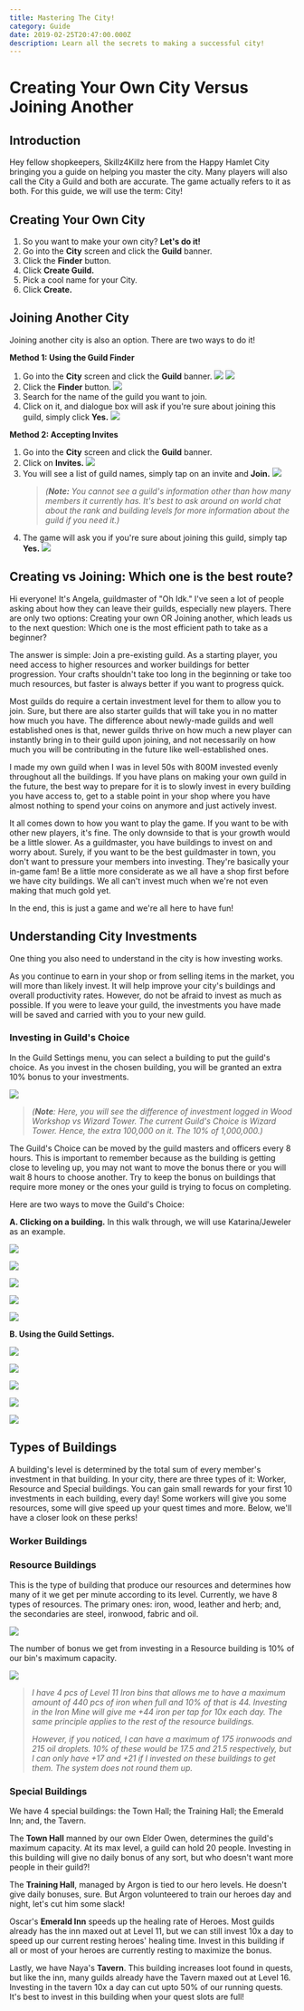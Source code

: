 ```yaml
---
title: Mastering The City!
category: Guide
date: 2019-02-25T20:47:00.000Z
description: Learn all the secrets to making a successful city!
---
```

# Creating Your Own City Versus Joining Another

## Introduction

Hey fellow shopkeepers, Skillz4Killz here from the Happy Hamlet City bringing you a guide on helping you master the city. Many players will also call the City a Guild and both are accurate. The game actually refers to it as both. For this guide, we will use the term: City!

## Creating Your Own City

1. So you want to make your own city? **Let's do it!**
2. Go into the **City** screen and click the **Guild** banner.
3. Click the **Finder** button.
4. Click **Create Guild.**
5. Pick a cool name for your City.
6. Click **Create.**

## **Joining Another City**

Joining another city is also an option. There are two ways to do it!

**Method 1: Using the Guild Finder**

1. Go into the **City** screen and click the **Guild** banner.
   ![](/img/guildchoice1.1.jpg)
   ![](/img/guildchoice1.2.jpg)
2. Click the **Finder** button.
   ![](/img/join1.jpg)
3. Search for the name of the guild you want to join.
4. Click on it, and dialogue box will ask if you're sure about joining this guild, simply click **Yes.**
   ![](/img/join3.jpg)

**Method 2: Accepting Invites**

1. Go into the **City** screen and click the **Guild** banner.
2. Click on **Invites.**
   ![](/img/invite3.jpg)
3. You will see a list of guild names, simply tap on an invite and **Join.**
   ![](/img/invite4.jpg)
   > _(**Note:** You cannot see a guild's information other than how many members it currently has. It's best to ask around on world chat about the rank and building levels for more information about the guild if you need it.)_
4. The game will ask you if you're sure about joining this guild, simply tap **Yes.**
   ![](/img/invite5.jpg)

## Creating vs Joining: Which one is the best route?

Hi everyone! It's Angela, guildmaster of "Oh Idk." I've seen a lot of people asking about how they can leave their guilds, especially new players. There are only two options: Creating your own OR Joining another, which leads us to the next question: Which one is the most efficient path to take as a beginner?

The answer is simple: Join a pre-existing guild. As a starting player, you need access to higher resources and worker buildings for better progression. Your crafts shouldn't take too long in the beginning or take too much resources, but faster is always better if you want to progress quick.

Most guilds do require a certain investment level for them to allow you to join. Sure, but there are also starter guilds that will take you in no matter how much you have. The difference about newly-made guilds and well established ones is that, newer guilds thrive on how much a new player can instantly bring in to their guild upon joining, and not necessarily on how much you will be contributing in the future like well-established ones.

I made my own guild when I was in level 50s with 800M invested evenly throughout all the buildings. If you have plans on making your own guild in the future, the best way to prepare for it is to slowly invest in every building you have access to, get to a stable point in your shop where you have almost nothing to spend your coins on anymore and just actively invest.

It all comes down to how you want to play the game. If you want to be with other new players, it's fine. The only downside to that is your growth would be a little slower. As a guildmaster, you have buildings to invest on and worry about. Surely, if you want to be the best guildmaster in town, you don't want to pressure your members into investing. They're basically your in-game fam! Be a little more considerate as we all have a shop first before we have city buildings. We all can't invest much when we're not even making that much gold yet.

In the end, this is just a game and we're all here to have fun!

## Understanding City Investments

One thing you also need to understand in the city is how investing works.

As you continue to earn in your shop or from selling items in the market, you will more than likely invest. It will help improve your city's buildings and overall productivity rates. However, do not be afraid to invest as much as possible. If you were to leave your guild, the investments you have made will be saved and carried with you to your new guild.

### Investing in Guild's Choice

In the Guild Settings menu, you can select a building to put the guild's choice. As you invest in the chosen building, you will be granted an extra 10% bonus to your investments.

![](/img/investments.jpg)

> _(**Note**: Here, you will see the difference of investment logged in Wood Workshop vs Wizard Tower. The current Guild's Choice is Wizard Tower. Hence, the extra 100,000 on it. The 10% of 1,000,000.)_

The Guild's Choice can be moved by the guild masters and officers every 8 hours. This is important to remember because as the building is getting close to leveling up, you may not want to move the bonus there or you will wait 8 hours to choose another. Try to keep the bonus on buildings that require more money or the ones your guild is trying to focus on completing.

Here are two ways to move the Guild's Choice:

**A. Clicking on a building.** In this walk through, we will use Katarina/Jeweler as an example.

![](/img/guildchoice1.1.jpg)

![](/img/guildchoice2.2.jpg)

![](/img/guildchoice2.3.jpg)

![](/img/guildchoice2.5.jpg)

![](/img/guildchoice2.4.jpg)

**B. Using the Guild Settings.**

![](/img/guildchoice1.1.jpg)

![](/img/guildchoice1.2.jpg)

![](/img/guildchoice1.3.jpg)

![](/img/guildchoice1.4.jpg)

![](/img/guildchoice1.5.jpg)

## Types of Buildings

A building's level is determined by the total sum of every member's investment in that building. In your city, there are three types of it: Worker, Resource and Special buildings. You can gain small rewards for your first 10 investments in each building, every day! Some workers will give you some resources, some will give speed up your quest times and more. Below, we'll have a closer look on these perks!

### Worker Buildings

### Resource Buildings

This is the type of building that produce our resources and determines how many of it we get per minute according to its level. Currently, we have 8 types of resources. The primary ones: iron, wood, leather and herb; and, the secondaries are steel, ironwood, fabric and oil.

![](/img/rss.png)

The number of bonus we get from investing in a Resource building is 10% of our bin's maximum capacity.

![](/img/rssbonus.jpg)

> _I have 4 pcs of Level 11 Iron bins that allows me to have a maximum amount of 440 pcs of iron when full and 10%  of that is 44. Investing in the Iron Mine will give me +44 iron per tap for 10x each day. The same principle applies to the rest of the resource buildings._
>
> _However, if you noticed, I can have a maximum of 175 ironwoods and 215 oil droplets. 10% of these would be 17.5 and 21.5 respectively, but I can only have +17 and +21 if I invested on these buildings to get them. The system does not round them up._

### Special Buildings

We have 4 special buildings: the Town Hall; the Training Hall; the Emerald Inn; and, the Tavern.

The **Town Hall** manned by our own Elder Owen, determines the guild's maximum capacity. At its max level, a guild can hold 20 people. Investing in this building will give no daily bonus of any sort, but who doesn't want more people in their guild?!

The **Training Hall**, managed by Argon is tied to our hero levels. He doesn't give daily bonuses, sure. But Argon volunteered to train our heroes day and night, let's cut him some slack!

Oscar's **Emerald Inn** speeds up the healing rate of Heroes. Most guilds already has the inn maxed out at Level 11, but we can still invest 10x a day to speed up our current resting heroes' healing time. Invest in this building if all or most of your heroes are currently resting to maximize the bonus.

Lastly, we have Naya's **Tavern**. This building increases loot found in quests, but like the inn, many guilds already have the Tavern maxed out at Level 16. Investing in the tavern 10x a day can cut upto 50% of our running quests. It's best to invest in this building when your quest slots are full!
